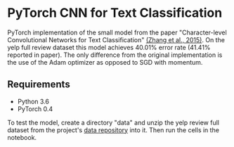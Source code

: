 # PyTorch CNN for Text Classification
PyTorch implementation of the small model from the paper "Character-level Convolutional Networks for Text Classification" [(Zhang et al., 2015)](http://papers.nips.cc/paper/5782-character-level-convolutional-networks-for-text-classification.pdf?spm=a2c4e.11153940.blogcont576283.36.3ac276778WChsu&file=5782-character-level-convolutional-networks-for-text-classification.pdf). On the yelp full review dataset this model achieves 40.01% error rate (41.41% reported in paper). The only difference from the original implementation is the use of the Adam optimizer as opposed to SGD with momentum.

## Requirements
- Python 3.6
- PyTorch 0.4

To test the model, create a directory "data" and unzip the yelp review full dataset from the project's [data repository](https://drive.google.com/drive/u/1/folders/0Bz8a_Dbh9Qhbfll6bVpmNUtUcFdjYmF2SEpmZUZUcVNiMUw1TWN6RDV3a0JHT3kxLVhVR2M) into it. Then run the cells in the notebook.

